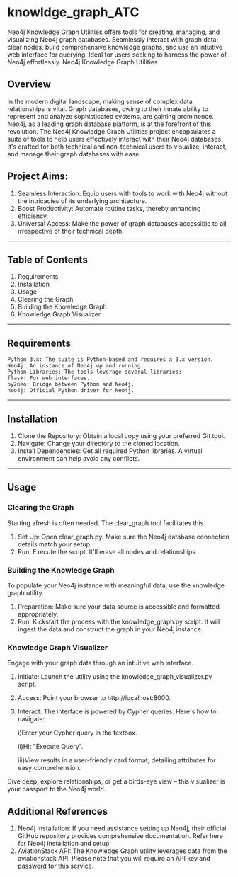 # knowldge_graph_ATC
Neo4j Knowledge Graph Utilities offers tools for creating, managing, and visualizing Neo4j graph databases. Seamlessly interact with graph data: clear nodes, build comprehensive knowledge graphs, and use an intuitive web interface for querying. Ideal for users seeking to harness the power of Neo4j effortlessly.
Neo4j Knowledge Graph Utilities
## Overview
In the modern digital landscape, making sense of complex data relationships is vital. Graph databases, owing to their innate ability to represent and analyze sophisticated systems, are gaining prominence. Neo4j, as a leading graph database platform, is at the forefront of this revolution.
The Neo4j Knowledge Graph Utilities project encapsulates a suite of tools to help users effectively interact with their Neo4j databases. It's crafted for both technical and non-technical users to visualize, interact, and manage their graph databases with ease.
## Project Aims:
1.	Seamless Interaction: Equip users with tools to work with Neo4j without the intricacies of its underlying architecture.
2.	Boost Productivity: Automate routine tasks, thereby enhancing efficiency.
3.	Universal Access: Make the power of graph databases accessible to all, irrespective of their technical depth.
________________________________________
## Table of Contents
1. Requirements
2. Installation
3. Usage
4. Clearing the Graph
5. Building the Knowledge Graph
6. Knowledge Graph Visualizer
________________________________________
## Requirements
	Python 3.x: The suite is Python-based and requires a 3.x version.
	Neo4j: An instance of Neo4j up and running.
	Python Libraries: The tools leverage several libraries:
	flask: For web interfaces.
	py2neo: Bridge between Python and Neo4j.
	neo4j: Official Python driver for Neo4j.
________________________________________
## Installation
1.	Clone the Repository: Obtain a local copy using your preferred Git tool.
2.	Navigate: Change your directory to the cloned location.
3.	Install Dependencies: Get all required Python libraries. A virtual environment can help avoid any conflicts.
________________________________________
## Usage
### Clearing the Graph
Starting afresh is often needed. The clear_graph tool facilitates this.
1.	Set Up: Open clear_graph.py. Make sure the Neo4j database connection details match your setup.
2.	Run: Execute the script. It'll erase all nodes and relationships.
### Building the Knowledge Graph
To populate your Neo4j instance with meaningful data, use the knowledge graph utility.
1.	Preparation: Make sure your data source is accessible and formatted appropriately.
2.	Run: Kickstart the process with the knowledge_graph.py script. It will ingest the data and construct the graph in your Neo4j instance.
### Knowledge Graph Visualizer
Engage with your graph data through an intuitive web interface.
1.	Initiate: Launch the utility using the knowledge_graph_visualizer.py script.
2.	Access: Point your browser to http://localhost:8000.
3.	Interact: The interface is powered by Cypher queries. Here's how to navigate:
   
 	i)Enter your Cypher query in the textbox.

 	ii)Hit "Execute Query".

	iii)View results in a user-friendly card format, detailing attributes for easy comprehension.

Dive deep, explore relationships, or get a birds-eye view – this visualizer is your passport to the Neo4j world.
## Additional References
1.	Neo4j Installation: If you need assistance setting up Neo4j, their official GitHub repository provides comprehensive documentation. Refer here for Neo4j installation and setup.
2.	AviationStack API: The Knowledge Graph utility leverages data from the aviationstack API. Please note that you will require an API key and password for this service.


